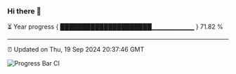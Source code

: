 ### Hi there 👋

⏳ Year progress { █████████████████████▁▁▁▁▁▁▁▁▁ } 71.82 %

---

⏰ Updated on Thu, 19 Sep 2024 20:37:46 GMT

![Progress Bar CI](https://github.com/IshwaranRudhara/GIT-ACTION/workflows/Progress%20Bar%20CI/badge.svg)
